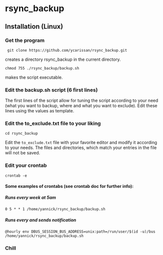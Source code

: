 # rsync_backup

## Installation (Linux)
### Get the program

``` git clone https://github.com/ycarissan/rsync_backup.git```

creates a directory rsync_backup in the current directory.

```chmod 755 ./rsync_backup/backup.sh```

makes the script executable.

### Edit the backup.sh script (6 first lines)

The first lines of the script allow for tuning the script according to your need (what you want to backup, where and what you want to exclude).
Edit these lines using the values as template.

### Edit the to_exclude.txt file to your liking

``` cd rsync_backup ```

Edit the `to_exclude.txt` file with your favorite editor and modify it according to your needs. The files and directories, which match your entries in the file will not be saved.

### Edit your crontab

```crontab -e```

#### Some examples of crontabs (see crontab doc for further info):
##### Runs every week at 5am
```0 5 * * 1 /home/yannick/rsync_backup/backup.sh ```

##### Runs every and sends notification
```@hourly env DBUS_SESSION_BUS_ADDRESS=unix:path=/run/user/$(id -u)/bus /home/yannick/rsync_backup/backup.sh ```

### Chill
